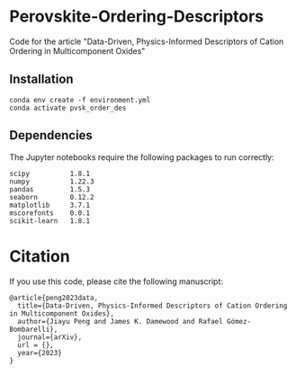 # Perovskite-Ordering-Descriptors
Code for the article "Data-Driven, Physics-Informed Descriptors of Cation Ordering in Multicomponent Oxides"

## Installation
```
conda env create -f environment.yml
conda activate pvsk_order_des
```

## Dependencies
The Jupyter notebooks require the following packages to run correctly:
```
scipy          1.8.1
numpy          1.22.3
pandas         1.5.3
seaborn        0.12.2
matplotlib     3.7.1
mscorefonts    0.0.1
scikit-learn   1.8.1
```

# Citation
If you use this code, please cite the following manuscript:
```
@article{peng2023data,
  title={Data-Driven, Physics-Informed Descriptors of Cation Ordering in Multicomponent Oxides},
  author={Jiayu Peng and James K. Damewood and Rafael Gómez-Bombarelli},
  journal={arXiv},
  url = {},
  year={2023}
}
```
